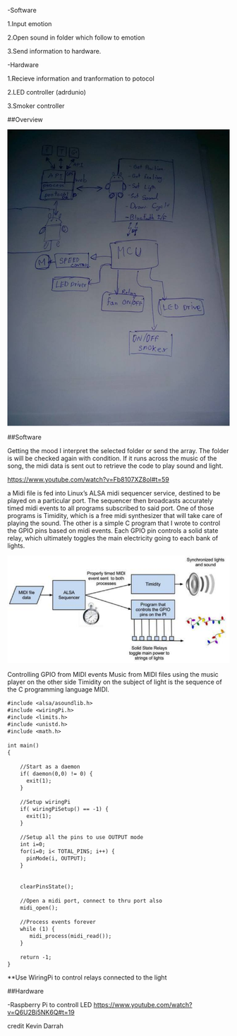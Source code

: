 -Software

1.Input emotion

2.Open sound in folder which follow to emotion

3.Send information to hardware.

-Hardware

1.Recieve information and tranformation to potocol

2.LED controller (adrdunio)

3.Smoker controller


##Overview

![Overview](/project_posts/10004018_10152295985161605_1255508204_n.jpg "Overview")


##Software

 Getting the mood I interpret the selected folder or send the array. The folder is  will be checked again  with condition. If it runs across the music of the song, the midi data is sent out to retrieve the code to play sound and light.
 
https://www.youtube.com/watch?v=Fb8107XZ8oI#t=59
 
 
 a Midi file is fed into Linux’s ALSA midi sequencer service, destined to be played on a particular port.  The sequencer then broadcasts accurately timed midi events to all programs subscribed to said port.  One of those programs is Timidity, which is a free midi synthesizer that will take care of playing the sound.  The other is a simple C program that I wrote to  control the GPIO pins based on midi events.  Each GPIO pin controls a solid state relay, which ultimately toggles the main electricity  going to each bank of  lights.

![Overview](/project_images/soft.png "Overview")

Controlling GPIO from MIDI events
Music from MIDI files using the music player on the other side Timidity on the subject of light is the sequence of the C programming language MIDI.

```
#include <alsa/asoundlib.h>
#include <wiringPi.h>
#include <limits.h>
#include <unistd.h>
#include <math.h>

int main()
{

    //Start as a daemon
    if( daemon(0,0) != 0) {
      exit(1);
    }
    
    //Setup wiringPi
    if( wiringPiSetup() == -1) {
      exit(1);
    }
   
    //Setup all the pins to use OUTPUT mode
    int i=0;
    for(i=0; i< TOTAL_PINS; i++) {
      pinMode(i, OUTPUT);
    }


    clearPinsState();

    //Open a midi port, connect to thru port also
    midi_open();

    //Process events forever
    while (1) {
       midi_process(midi_read());
    }

    return -1;
}
```
**Use WiringPi to control relays connected to the light



##Hardware

-Raspberry Pi to controll LED
https://www.youtube.com/watch?v=Q6U2Bi5NK6Q#t=19

credit Kevin Darrah
